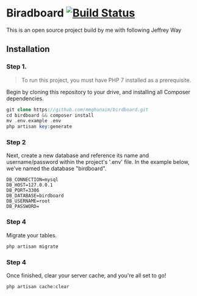 # Biradboard [![Build Status](https://travis-ci.com/mmghunaim/birdboard.svg?branch=master)](https://travis-ci.com/mmghunaim/birdboard)

This is an open source project build by me with following Jeffrey Way

## Installation

### Step 1.

> To run this project, you must have PHP 7 installed as a prerequisite.

Begin by cloning this repository to your drive, and installing all Composer dependencies.

```php
git clone https://github.com/mmghunaim/birdboard.git
cd birdboard && composer install
mv .env.example .env
php artisan key:generate
```

### Step 2

Next, create a new database and reference its name and username/password within the project's '.env' file. In the example below, we've named the database "birdboard".
```dotenv
DB_CONNECTION=mysql
DB_HOST=127.0.0.1
DB_PORT=3306
DB_DATABASE=birdboard
DB_USERNAME=root
DB_PASSWORD=
```
### Step 4
Migrate your tables.
```php
php artisan migrate
```
### Step 4
Once finished, clear your server cache, and you're all set to go!
```$xslt
php artisan cache:clear
```

